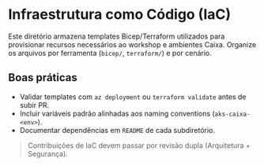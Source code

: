 # Infraestrutura como Código (IaC)

Este diretório armazena templates Bicep/Terraform utilizados para provisionar recursos necessários ao workshop e ambientes Caixa. Organize os arquivos por ferramenta (`bicep/`, `terraform/`) e por cenário.

## Boas práticas
- Validar templates com `az deployment` ou `terraform validate` antes de subir PR.
- Incluir variáveis padrão alinhadas aos naming conventions (`aks-caixa-<env>`).
- Documentar dependências em `README` de cada subdiretório.

> Contribuições de IaC devem passar por revisão dupla (Arquitetura + Segurança).
